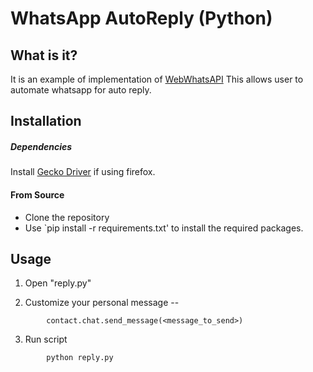 
# WhatsApp AutoReply (Python)

## What is it?
It is an example of implementation of [WebWhatsAPI](https://github.com/mukulhase/WebWhatsAPI)
This allows user to automate whatsapp for auto reply.


## Installation

##### Dependencies
Install [Gecko Driver](https://github.com/mozilla/geckodriver) if using firefox.

#### From Source
- Clone the repository
- Use `pip install -r requirements.txt' to install the required packages.

## Usage
1. Open "reply.py"

2. Customize your personal message --

```
		contact.chat.send_message(<message_to_send>)
```

3. Run script
```
		python reply.py
```



